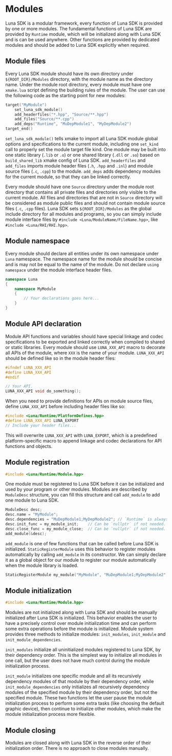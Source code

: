 # Modules

Luna SDK is a modular framework, every function of Luna SDK is provided by one or more modules. The fundamental functions of Luna SDK are provided by `Runtime` module, which will be initialized along with Luna SDK and is can be used anywhere. Other functions are provided by dedicated modules and should be added to Luna SDK explicitly when required.

## Module files

Every Luna SDK module should have its own directory under `${ROOT_DIR}/Modules` directory, with the module name as the directory name. Under the module root directory, every module must have one `xmake.lua` script defining the building rules of the module. The user can use the following code as the starting point for new modules:

```lua
target("MyModule")
    set_luna_sdk_module()
    add_headerfiles("*.hpp", "Source/**.hpp")
    add_files("Source/**.cpp")
    add_deps("Runtime", "MuDepModule1", "MyDepModule2")
target_end()
```

`set_luna_sdk_module()` tells xmake to import all Luna SDK module global options and specifications to the current module, including one `set_kind` call to properly set the module target file kind. One module may be built into one static library (`.lib` or `.o`) or one shared library (`.dll` or `.so`) based on `build_shared_lib` xmake config of Luna SDK. `add_headerfiles` and `add_files` imports module header files (`.h`, `.hpp` and `.inl`) and module source files (`.c`, `.cpp`) to the module. `add_deps` adds dependency modules for the current module, so that they can be linked correctly.

Every module should have one `Source` directory under the module root directory that contains all private files and directories only visible to the current module. All files and directories that are not in `Source` directory will be considered as module public files and should not contain module source files (`.c`, `.cpp` files). Luna SDK sets `${ROOT_DIR}/Modules` as the global include directory for all modules and programs, so you can simply include module interface files by `#include <Luna/ModuleName/FileName.hpp>`, like `#include <Luna/RHI/RHI.hpp>`.

## Module namespace

Every module should declare all entities under its own namespace under `Luna` namespace. The namespace name for the module should be concise and is may not be equal to the name of the module. Do not declare `using namespace` under the module interface header files.

```c++
namespace Luna
{
	namespace MyModule
	{
		// Your declarations goes here...
	}
}
```

## Module API declaration

Module API functions and variables should have special linkage and codec specifications to be exported and linked correctly when compiled to shared or static libraries. Every module should use `LUNA_XXX_API` macro to decorate all APIs of the module, where `XXX` is the name of your module. `LUNA_XXX_API`  should be defined like so in the module header files:

```c++
#ifndef LUNA_XXX_API
#define LUNA_XXX_API
#endif

// Your API.
LUNA_XXX_API void do_something();
```

When you need to provide definitions for APIs on module source files, define `LUNA_XXX_API`  before including header files like so:

```c++
#include <Luna/Runtime/PlatformDefines.hpp>
#define LUNA_XXX_API LUNA_EXPORT
// Include your header files...
```

This will overwrite `LUNA_XXX_API`  with `LUNA_EXPORT`, which is a predefined platform-specific macro to append linkage and codec declarations for API functions and objects.

## Module registration

```c++
#include <Luna/Runtime/Module.hpp>
```

One module must be registered to Luna SDK before it can be initialized and used by your program or other modules. Modules are described by `ModuleDesc` structure, you can fill this structure and call `add_module` to add one module to Luna SDK.

```c++
ModuleDesc desc;
desc.name = "MyModule";
desc.dependencies = "MuDepModule1;MyDepModule2"; // `Runtime` is always included and should not be listed here.
desc.init_func = my_module_init;	// Can be `nullptr` if not needed.
desc.close_func = my_module_close;	// Can be `nullptr` if not needed.
add_module(&desc);
```

`add_module` is one of few functions that can be called before Luna SDK is initialized. `StaticRegisterModule` uses this behavior to register modules automatically by calling `add_module` in its constructor. We can simply declare it as a global object for our module to register our module automatically when the module library is loaded.

```c++
StaticRegisterModule my_module("MyModule", "MuDepModule1;MyDepModule2", my_module_init, my_module_close);
```

## Module initialization

```c++
#include <Luna/Runtime/Module.hpp>
```

Modules are not initialized along with Luna SDK and should be manually initialized after Luna SDK is initialized. This behavior enables the user to have a precisely control over module initialization time and can perform some extra operations before the module is initialized. Module system provides three methods to initialize modules: `init_modules`, `init_module` and `init_module_dependencies`.

`init_modules` initialize all uninitialized modules registered to Luna SDK, by their dependency order. This is the simplest way to initialize all modules in one call, but the user does not have much control during the module initialization process.

`init_module`  initializes one specific module and all its recursively dependency modules of that module by their dependency order, while `init_module_dependencies` only initializes all recursively dependency modules of the specified module by their dependency order, but not the specified module. These two functions let the user pause the module initialization process to perform some extra tasks (like choosing the default graphic device), then continue to initialize other modules, which make the module initialization process more flexible.

## Module closing

Modules are closed along with Luna SDK in the reverse order of their initialization order. There is no approach to close modules manually.
